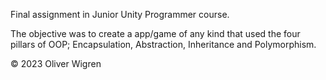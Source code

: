 Final assignment in Junior Unity Programmer course.

The objective was to create a app/game of any kind that used the four pillars of OOP; Encapsulation, Abstraction, Inheritance and Polymorphism.

© 2023 Oliver Wigren
